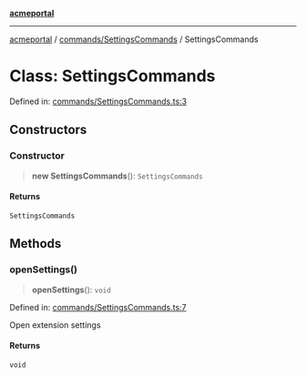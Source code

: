 [**acmeportal**](../../../README.md)

***

[acmeportal](../../../README.md) / [commands/SettingsCommands](../README.md) / SettingsCommands

# Class: SettingsCommands

Defined in: [commands/SettingsCommands.ts:3](https://github.com/blackwhitehere/acme-portal/blob/main/src/commands/SettingsCommands.ts#L3)

## Constructors

### Constructor

> **new SettingsCommands**(): `SettingsCommands`

#### Returns

`SettingsCommands`

## Methods

### openSettings()

> **openSettings**(): `void`

Defined in: [commands/SettingsCommands.ts:7](https://github.com/blackwhitehere/acme-portal/blob/main/src/commands/SettingsCommands.ts#L7)

Open extension settings

#### Returns

`void`
